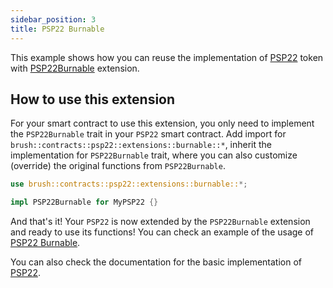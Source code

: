 ```yaml
---
sidebar_position: 3
title: PSP22 Burnable
---
```


This example shows how you can reuse the implementation of
[PSP22](https://github.com/Supercolony-net/openbrush-contracts/tree/main/contracts/token/psp22) token with [PSP22Burnable](https://github.com/Supercolony-net/openbrush-contracts/tree/main/contracts/token/psp22/src/extensions/burnable.rs) extension.

## How to use this extension

For your smart contract to use this extension, you only need to implement the `PSP22Burnable` trait in your `PSP22` smart contract. Add import for `brush::contracts::psp22::extensions::burnable::*`, inherit the implementation for `PSP22Burnable` trait, where you can also customize (override) the original functions from `PSP22Burnable`.

```rust
use brush::contracts::psp22::extensions::burnable::*;

impl PSP22Burnable for MyPSP22 {}
```

And that's it! Your `PSP22` is now extended by the `PSP22Burnable` extension and ready to use its functions!
You can check an example of the usage of [PSP22 Burnable](https://github.com/Supercolony-net/openbrush-contracts/tree/main/examples/psp22_extensions/burnable).

You can also check the documentation for the basic implementation of [PSP22](../psp22.md).